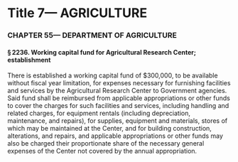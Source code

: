 
# Title 7— AGRICULTURE
### CHAPTER 55— DEPARTMENT OF AGRICULTURE
#### § 2236. Working capital fund for Agricultural Research Center; establishment

There is established a working capital fund of $300,000, to be available without fiscal year limitation, for expenses necessary for furnishing facilities and services by the Agricultural Research Center to Government agencies. Said fund shall be reimbursed from applicable appropriations or other funds to cover the charges for such facilities and services, including handling and related charges, for equipment rentals (including depreciation, maintenance, and repairs), for supplies, equipment and materials, stores of which may be maintained at the Center, and for building construction, alterations, and repairs, and applicable appropriations or other funds may also be charged their proportionate share of the necessary general expenses of the Center not covered by the annual appropriation.
